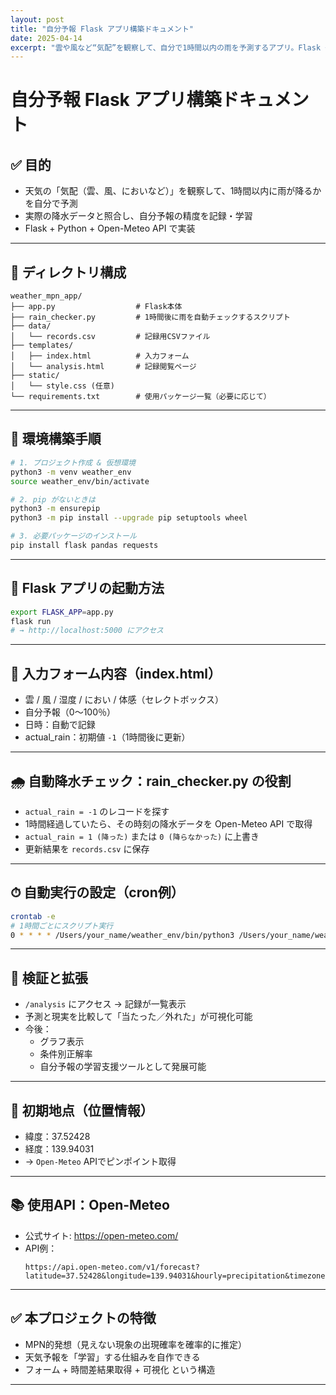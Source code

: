 ```yaml
---
layout: post
title: "自分予報 Flask アプリ構築ドキュメント"
date: 2025-04-14
excerpt: "雲や風など“気配”を観察して、自分で1時間以内の雨を予測するアプリ。Flask + Python + Open-Meteo APIで実装し、自分予報の精度を学習していく試みです。"
---
```


# 自分予報 Flask アプリ構築ドキュメント

## ✅ 目的

- 天気の「気配（雲、風、においなど）」を観察して、1時間以内に雨が降るかを自分で予測
- 実際の降水データと照合し、自分予報の精度を記録・学習
- Flask + Python + Open-Meteo API で実装

---

## 📁 ディレクトリ構成

```
weather_mpn_app/
├── app.py                  # Flask本体
├── rain_checker.py         # 1時間後に雨を自動チェックするスクリプト
├── data/
│   └── records.csv         # 記録用CSVファイル
├── templates/
│   ├── index.html          # 入力フォーム
│   └── analysis.html       # 記録閲覧ページ
├── static/
│   └── style.css (任意)
└── requirements.txt        # 使用パッケージ一覧（必要に応じて）
```

---

## 🔧 環境構築手順

```bash
# 1. プロジェクト作成 & 仮想環境
python3 -m venv weather_env
source weather_env/bin/activate

# 2. pip がないときは
python3 -m ensurepip
python3 -m pip install --upgrade pip setuptools wheel

# 3. 必要パッケージのインストール
pip install flask pandas requests
```

---

## 🚀 Flask アプリの起動方法

```bash
export FLASK_APP=app.py
flask run
# → http://localhost:5000 にアクセス
```

---

## 📝 入力フォーム内容（index.html）

- 雲 / 風 / 湿度 / におい / 体感（セレクトボックス）
- 自分予報（0〜100％）
- 日時：自動で記録
- actual_rain：初期値 `-1`（1時間後に更新）

---

## 🌧️ 自動降水チェック：rain_checker.py の役割

- `actual_rain = -1` のレコードを探す
- 1時間経過していたら、その時刻の降水データを Open-Meteo API で取得
- `actual_rain = 1 (降った)` または `0 (降らなかった)` に上書き
- 更新結果を `records.csv` に保存

---

## ⏱ 自動実行の設定（cron例）

```bash
crontab -e
# 1時間ごとにスクリプト実行
0 * * * * /Users/your_name/weather_env/bin/python3 /Users/your_name/weather_mpn_app/rain_checker.py
```

---

## 🧪 検証と拡張

- `/analysis` にアクセス → 記録が一覧表示
- 予測と現実を比較して「当たった／外れた」が可視化可能
- 今後：
  - グラフ表示
  - 条件別正解率
  - 自分予報の学習支援ツールとして発展可能

---

## 📌 初期地点（位置情報）

- 緯度：37.52428
- 経度：139.94031
- → `Open-Meteo` APIでピンポイント取得

---

## 📚 使用API：Open-Meteo

- 公式サイト: https://open-meteo.com/
- API例：
  ```
  https://api.open-meteo.com/v1/forecast?latitude=37.52428&longitude=139.94031&hourly=precipitation&timezone=Asia%2FTokyo
  ```

---

## ✅ 本プロジェクトの特徴

- MPN的発想（見えない現象の出現確率を確率的に推定）
- 天気予報を「学習」する仕組みを自作できる
- フォーム + 時間差結果取得 + 可視化 という構造

---
